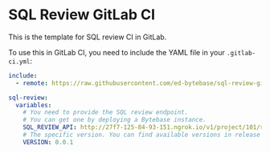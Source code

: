# SQL Review GitLab CI

This is the template for SQL review CI in GitLab.

To use this in GitLab CI, you need to include the YAML file in your `.gitlab-ci.yml`:

```yml
include:
  - remote: https://raw.githubusercontent.com/ed-bytebase/sql-review-gitlab-ci/main/sql-review.yml

sql-review:
  variables:
    # You need to provide the SQL review endpoint.
    # You can get one by deploying a Bytebase instance.
    SQL_REVIEW_API: http://27f7-125-84-93-151.ngrok.io/v1/project/101/sql-review
    # The specific version. You can find available versions in release page.
    VERSION: 0.0.1
```

